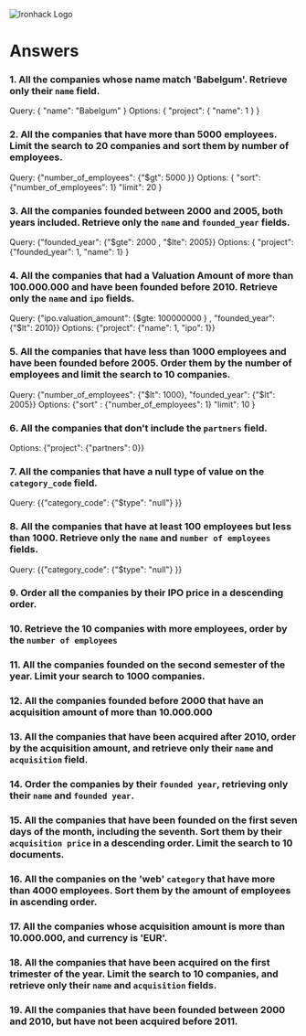 ![Ironhack Logo](https://i.imgur.com/1QgrNNw.png)

# Answers

### 1. All the companies whose name match 'Babelgum'. Retrieve only their `name` field.
Query: { "name": "Babelgum" } Options: { "project": { "name": 1 } }

### 2. All the companies that have more than 5000 employees. Limit the search to 20 companies and sort them by **number of employees**.
Query: {"number_of_employees": {"$gt": 5000 }} Options: { "sort": {"number_of_employees": 1} "limit": 20 }

### 3. All the companies founded between 2000 and 2005, both years included. Retrieve only the `name` and `founded_year` fields.
Query: {"founded_year": {"$gte": 2000 , "$lte": 2005}} Options: { "project": {"founded_year": 1, "name": 1} }

### 4. All the companies that had a Valuation Amount of more than 100.000.000 and have been founded before 2010. Retrieve only the `name` and `ipo` fields.
Query: {"ipo.valuation_amount": {$gte: 100000000 } , "founded_year": {"$lt": 2010}} Options: {"project": {"name": 1, "ipo": 1}}

### 5. All the companies that have less than 1000 employees and have been founded before 2005. Order them by the number of employees and limit the search to 10 companies.
Query: {"number_of_employees": {"$lt": 1000}, "founded_year": {"$lt": 2005}} Options: {"sort" : {"number_of_employees": 1} "limit": 10 }

### 6. All the companies that don't include the `partners` field.
Options: {"project": {"partners": 0}}

### 7. All the companies that have a null type of value on the `category_code` field.
Query: {{"category_code": {"$type": "null"} }}

### 8. All the companies that have at least 100 employees but less than 1000. Retrieve only the `name` and `number of employees` fields.
Query: {{"category_code": {"$type": "null"} }}

### 9. Order all the companies by their IPO price in a descending order.

<!-- Your Code Goes Here -->

### 10. Retrieve the 10 companies with more employees, order by the `number of employees`

<!-- Your Code Goes Here -->

### 11. All the companies founded on the second semester of the year. Limit your search to 1000 companies.

<!-- Your Code Goes Here -->

### 12. All the companies founded before 2000 that have an acquisition amount of more than 10.000.000

<!-- Your Code Goes Here -->

### 13. All the companies that have been acquired after 2010, order by the acquisition amount, and retrieve only their `name` and `acquisition` field.

<!-- Your Code Goes Here -->

### 14. Order the companies by their `founded year`, retrieving only their `name` and `founded year`.

<!-- Your Code Goes Here -->

### 15. All the companies that have been founded on the first seven days of the month, including the seventh. Sort them by their `acquisition price` in a descending order. Limit the search to 10 documents.

<!-- Your Code Goes Here -->

### 16. All the companies on the 'web' `category` that have more than 4000 employees. Sort them by the amount of employees in ascending order.

<!-- Your Code Goes Here -->

### 17. All the companies whose acquisition amount is more than 10.000.000, and currency is 'EUR'.

<!-- Your Code Goes Here -->

### 18. All the companies that have been acquired on the first trimester of the year. Limit the search to 10 companies, and retrieve only their `name` and `acquisition` fields.

<!-- Your Code Goes Here -->

### 19. All the companies that have been founded between 2000 and 2010, but have not been acquired before 2011.

<!-- Your Code Goes Here -->
